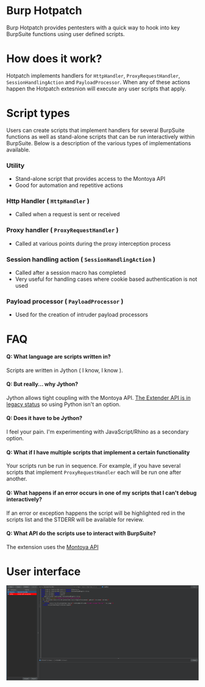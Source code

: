 # Burp Hotpatch
Burp Hotpatch ️provides pentesters with a quick way to hook into key BurpSuite functions using user defined scripts.

# How does it work?
Hotpatch implements handlers for `HttpHandler`, `ProxyRequestHandler`, `SessionHandlingAction` and `PayloadProcessor`.
When any of these actions happen the Hotpatch extesnion will execute any user scripts that apply.

# Script types
Users can create scripts that implement handlers for several BurpSuite functions as well as stand-alone scripts that can
be run interactively within BurpSuite. Below is a description of the various types of implementations available.

### Utility
- Stand-alone script that provides access to the Montoya API
- Good for automation and repetitive actions

### Http Handler ( `HttpHandler` )
- Called when a request is sent or received

### Proxy handler ( `ProxyRequestHandler` )
- Called at various points during the proxy interception process

### Session handling action ( `SessionHandlingAction` )
- Called after a session macro has completed
- Very useful for handling cases where cookie based authentication is not used

### Payload processor ( `PayloadProcessor` )
- Used for the creation of intruder payload processors

# FAQ

#### Q: What language are scripts written in?
Scripts are written in Jython ( I know, I know ).

#### Q: But really... why Jython?
Jython allows tight coupling with the Montoya API. [The Extender API is in legacy status](https://portswigger.net/burp/documentation/desktop/extend-burp/extensions/creating/extender-api-examples-legacy) so using  Python isn't an option.

#### Q: Does it have to be Jython?
I feel your pain. I'm experimenting with JavaScript/Rhino as a secondary option.

#### Q: What if I have multiple scripts that implement a certain functionality 
Your scripts run be run in sequence. For example, if you have several scripts that implement `ProxyRequestHandler` each
will be run one after another.

#### Q: What happens if an error occurs in one of my scripts that I can't debug interactively?
If an error or exception happens the script will be highlighted red in the scripts list and the STDERR will be available
for review.

#### Q: What API do the scripts use to interact with BurpSuite?
The extension uses the [Montoya API](https://portswigger.github.io/burp-extensions-montoya-api/javadoc/burp/api/montoya/MontoyaApi.html)

# User interface
![image](images/ui.png)
